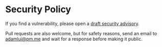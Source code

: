 # Security Policy

If you find a vulnerability, please open a [draft security advisory](https://github.com/adamlui/userscripts/security/advisories/new).

Pull requests are also welcome, but for safety reasons, send an email to adamlui@pm.me and wait for a response before making it public.
